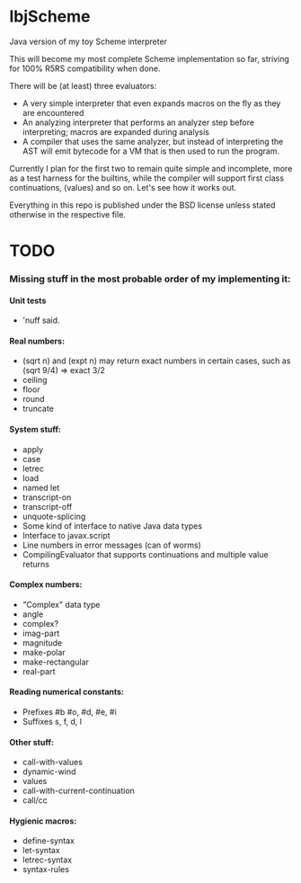 lbjScheme
=========

Java version of my toy Scheme interpreter

This will become my most complete Scheme implementation so far, striving for 100% R5RS compatibility when done.

There will be (at least) three evaluators:

* A very simple interpreter that even expands macros on the fly as they are encountered
* An analyzing interpreter that performs an analyzer step before interpreting; macros are expanded during analysis
* A compiler that uses the same analyzer, but instead of interpreting the AST will emit bytecode for a VM that is then used to run the program.

Currently I plan for the first two to remain quite simple and incomplete, more as a test harness for the builtins, while the compiler
will support first class continuations, (values) and so on. Let's see how it works out.

Everything in this repo is published under the BSD license unless stated otherwise in the respective file.

# TODO

### Missing stuff in the most probable order of my implementing it:

#### Unit tests

* 'nuff said.

#### Real numbers:
* (sqrt n) and (expt n) may return exact numbers in certain cases, such as (sqrt 9/4) => exact 3/2
* ceiling
* floor
* round
* truncate

#### System stuff:
* apply
* case
* letrec
* load
* named let
* transcript-on
* transcript-off
* unquote-splicing
* Some kind of interface to native Java data types
* Interface to javax.script
* Line numbers in error messages (can of worms)
* CompilingEvaluator that supports continuations and multiple value returns

#### Complex numbers:
* "Complex" data type
* angle
* complex?
* imag-part
* magnitude
* make-polar
* make-rectangular
* real-part

#### Reading numerical constants:
* Prefixes #b #o, #d, #e, #i
* Suffixes s, f, d, l

#### Other stuff:
* call-with-values
* dynamic-wind
* values
* call-with-current-continuation
* call/cc

#### Hygienic macros:
* define-syntax
* let-syntax
* letrec-syntax
* syntax-rules

